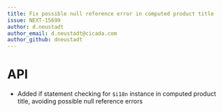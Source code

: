 ```yaml
---
title: Fix possible null reference error in computed product title
issue: NEXT-15699
author: d.neustadt
author_email: d.neustadt@cicada.com 
author_github: dneustadt
---
```

# API
* Added if statement checking for `$i18n` instance in computed product title, avoiding possible null reference errors 
